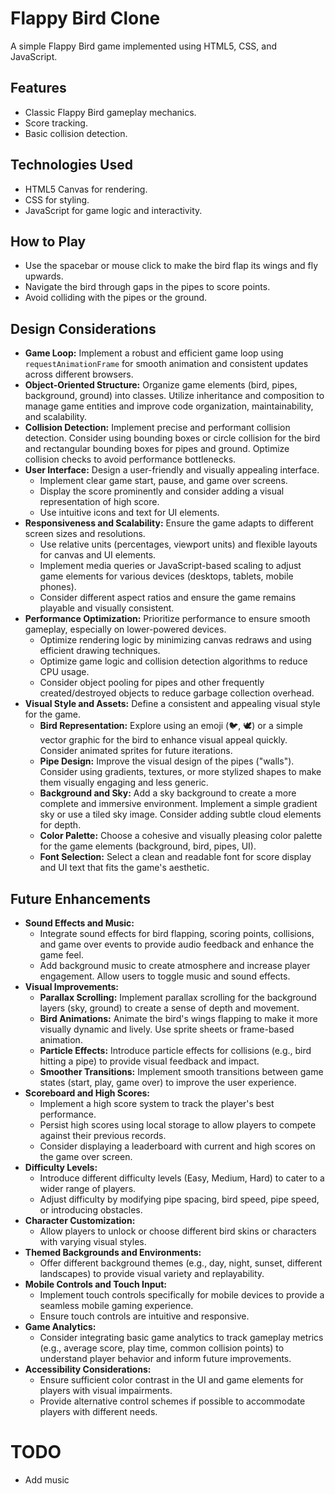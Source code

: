 # Flappy Bird Clone

A simple Flappy Bird game implemented using HTML5, CSS, and JavaScript.

## Features

-   Classic Flappy Bird gameplay mechanics.
-   Score tracking.
-   Basic collision detection.

## Technologies Used

-   HTML5 Canvas for rendering.
-   CSS for styling.
-   JavaScript for game logic and interactivity.

## How to Play

-   Use the spacebar or mouse click to make the bird flap its wings and fly upwards.
-   Navigate the bird through gaps in the pipes to score points.
-   Avoid colliding with the pipes or the ground.

## Design Considerations

-   **Game Loop:** Implement a robust and efficient game loop using `requestAnimationFrame` for smooth animation and consistent updates across different browsers.
-   **Object-Oriented Structure:** Organize game elements (bird, pipes, background, ground) into classes. Utilize inheritance and composition to manage game entities and improve code organization, maintainability, and scalability.
-   **Collision Detection:** Implement precise and performant collision detection. Consider using bounding boxes or circle collision for the bird and rectangular bounding boxes for pipes and ground. Optimize collision checks to avoid performance bottlenecks.
-   **User Interface:** Design a user-friendly and visually appealing interface.
    -   Implement clear game start, pause, and game over screens.
    -   Display the score prominently and consider adding a visual representation of high score.
    -   Use intuitive icons and text for UI elements.
-   **Responsiveness and Scalability:** Ensure the game adapts to different screen sizes and resolutions.
    -   Use relative units (percentages, viewport units) and flexible layouts for canvas and UI elements.
    -   Implement media queries or JavaScript-based scaling to adjust game elements for various devices (desktops, tablets, mobile phones).
    -   Consider different aspect ratios and ensure the game remains playable and visually consistent.
-   **Performance Optimization:** Prioritize performance to ensure smooth gameplay, especially on lower-powered devices.
    -   Optimize rendering logic by minimizing canvas redraws and using efficient drawing techniques.
    -   Optimize game logic and collision detection algorithms to reduce CPU usage.
    -   Consider object pooling for pipes and other frequently created/destroyed objects to reduce garbage collection overhead.
-   **Visual Style and Assets:** Define a consistent and appealing visual style for the game.
    -   **Bird Representation:** Explore using an emoji (🐦, 🕊️) or a simple vector graphic for the bird to enhance visual appeal quickly. Consider animated sprites for future iterations.
    -   **Pipe Design:** Improve the visual design of the pipes ("walls"). Consider using gradients, textures, or more stylized shapes to make them visually engaging and less generic.
    -   **Background and Sky:** Add a sky background to create a more complete and immersive environment. Implement a simple gradient sky or use a tiled sky image. Consider adding subtle cloud elements for depth.
    -   **Color Palette:** Choose a cohesive and visually pleasing color palette for the game elements (background, bird, pipes, UI).
    -   **Font Selection:** Select a clean and readable font for score display and UI text that fits the game's aesthetic.

## Future Enhancements

-   **Sound Effects and Music:**
    -   Integrate sound effects for bird flapping, scoring points, collisions, and game over events to provide audio feedback and enhance the game feel.
    -   Add background music to create atmosphere and increase player engagement. Allow users to toggle music and sound effects.
-   **Visual Improvements:**
    -   **Parallax Scrolling:** Implement parallax scrolling for the background layers (sky, ground) to create a sense of depth and movement.
    -   **Bird Animations:** Animate the bird's wings flapping to make it more visually dynamic and lively. Use sprite sheets or frame-based animation.
    -   **Particle Effects:** Introduce particle effects for collisions (e.g., bird hitting a pipe) to provide visual feedback and impact.
    -   **Smoother Transitions:** Implement smooth transitions between game states (start, play, game over) to improve the user experience.
-   **Scoreboard and High Scores:**
    -   Implement a high score system to track the player's best performance.
    -   Persist high scores using local storage to allow players to compete against their previous records.
    -   Consider displaying a leaderboard with current and high scores on the game over screen.
-   **Difficulty Levels:**
    -   Introduce different difficulty levels (Easy, Medium, Hard) to cater to a wider range of players.
    -   Adjust difficulty by modifying pipe spacing, bird speed, pipe speed, or introducing obstacles.
-   **Character Customization:**
    -   Allow players to unlock or choose different bird skins or characters with varying visual styles.
-   **Themed Backgrounds and Environments:**
    -   Offer different background themes (e.g., day, night, sunset, different landscapes) to provide visual variety and replayability.
-   **Mobile Controls and Touch Input:**
    -   Implement touch controls specifically for mobile devices to provide a seamless mobile gaming experience.
    -   Ensure touch controls are intuitive and responsive.
-   **Game Analytics:**
    -   Consider integrating basic game analytics to track gameplay metrics (e.g., average score, play time, common collision points) to understand player behavior and inform future improvements.
-   **Accessibility Considerations:**
    -   Ensure sufficient color contrast in the UI and game elements for players with visual impairments.
    -   Provide alternative control schemes if possible to accommodate players with different needs.

# TODO

-   Add music
